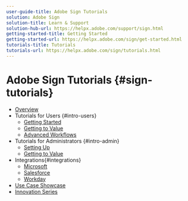 ```yaml
---
user-guide-title: Adobe Sign Tutorials
solution: Adobe Sign
solution-title: Learn & Support
solution-hub-url: https://helpx.adobe.com/support/sign.html
getting-started-title: Getting Started
getting-started-url: https://helpx.adobe.com/sign/get-started.html
tutorials-title: Tutorials
tutorials-url: https://helpx.adobe.com/sign/tutorials.html
---
```


# Adobe Sign Tutorials {#sign-tutorials}

+ [Overview](overview.md)
+ Tutorials for Users {#intro-users}
  + [Getting Started](gettingstarted.md)
  + [Getting to Value](gettovalue.md)
  + [Advanced Workflows](advancedusers.md)
+ Tutorials for Administrators {#intro-admin}
  + [Setting Up](introadmin.md)
  + [Getting to Value](valueadmin.md)
+ Integrations{#integrations}
  + [Microsoft](msft.md)
  + [Salesforce](sf.md)
  + [Workday](workday.md)
+ [Use Case Showcase](use-case-showcase.md)
+ [Innovation Series](innovationseries.md)




